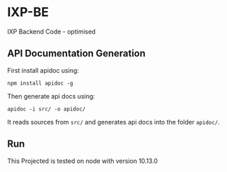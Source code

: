 # IXP-BE

IXP Backend Code - optimised

## API Documentation Generation

First install apidoc using:

```console
npm install apidoc -g
```

Then generate api docs using:

```console
apidoc -i src/ -o apidoc/
```

It reads sources from `src/` and generates api docs into the folder `apidoc/`.


## Run
This Projected is tested on node with version 10.13.0